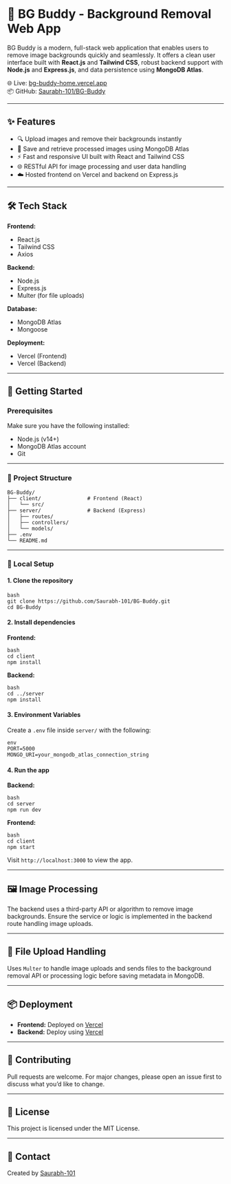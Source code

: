 # 🧠 BG Buddy - Background Removal Web App

BG Buddy is a modern, full-stack web application that enables users to remove image backgrounds quickly and seamlessly. It offers a clean user interface built with **React.js** and **Tailwind CSS**, robust backend support with **Node.js** and **Express.js**, and data persistence using **MongoDB Atlas**.

🌐 Live: [bg-buddy-home.vercel.app](https://bg-buddy-home.vercel.app/)  
📦 GitHub: [Saurabh-101/BG-Buddy](https://github.com/Saurabh-101/BG-Buddy)

---

## ✨ Features

- 🔍 Upload images and remove their backgrounds instantly
- 💾 Save and retrieve processed images using MongoDB Atlas
- ⚡ Fast and responsive UI built with React and Tailwind CSS
- 🌐 RESTful API for image processing and user data handling
- ☁️ Hosted frontend on Vercel and backend on Express.js

---

## 🛠️ Tech Stack

**Frontend:**
- React.js
- Tailwind CSS
- Axios

**Backend:**
- Node.js
- Express.js
- Multer (for file uploads)

**Database:**
- MongoDB Atlas
- Mongoose

**Deployment:**
- Vercel (Frontend)
- Vercel (Backend)

---

## 🚀 Getting Started

### Prerequisites

Make sure you have the following installed:

- Node.js (v14+)
- MongoDB Atlas account
- Git

---

### 🧩 Project Structure

```
BG-Buddy/
├── client/               # Frontend (React)
│   └── src/
├── server/               # Backend (Express)
│   ├── routes/
│   ├── controllers/
│   └── models/
├── .env
└── README.md
```

---

### 🧪 Local Setup

#### 1. Clone the repository

```
bash
git clone https://github.com/Saurabh-101/BG-Buddy.git
cd BG-Buddy
```

#### 2. Install dependencies

**Frontend:**

```
bash
cd client
npm install
```

**Backend:**

```
bash
cd ../server
npm install
```

#### 3. Environment Variables

Create a `.env` file inside `server/` with the following:

```
env
PORT=5000
MONGO_URI=your_mongodb_atlas_connection_string
```

#### 4. Run the app

**Backend:**

```
bash
cd server
npm run dev
```

**Frontend:**

```
bash
cd client
npm start
```

Visit `http://localhost:3000` to view the app.

---

## 🖼️ Image Processing

The backend uses a third-party API or algorithm to remove image backgrounds. Ensure the service or logic is implemented in the backend route handling image uploads.

---

## 📁 File Upload Handling

Uses `Multer` to handle image uploads and sends files to the background removal API or processing logic before saving metadata in MongoDB.

---

## 📦 Deployment

- **Frontend:** Deployed on [Vercel](https://vercel.com/)
- **Backend:** Deploy using [Vercel](https://vercel.com/)

---

## 🙌 Contributing

Pull requests are welcome. For major changes, please open an issue first to discuss what you’d like to change.

---

## 📄 License

This project is licensed under the MIT License.

---

## 📧 Contact

Created by [Saurabh-101](https://github.com/Saurabh-101)

